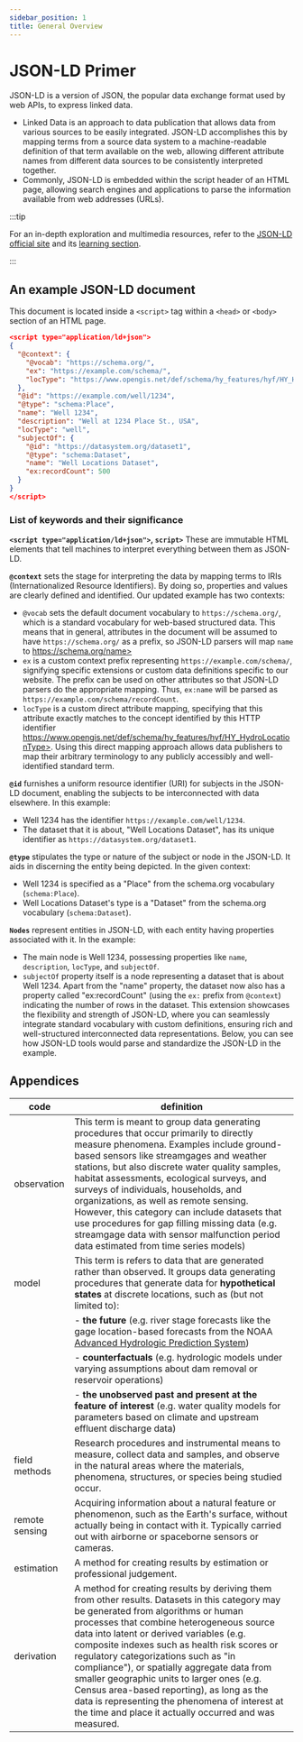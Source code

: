 ```yaml
---
sidebar_position: 1
title: General Overview
---
```


# JSON-LD Primer

JSON-LD is a version of JSON, the popular data exchange format used by web APIs, to express linked data.

- Linked Data is an approach to data publication that allows data from various sources to be easily integrated. JSON-LD accomplishes this by mapping terms from a source data system to a machine-readable definition of that term available on the web, allowing different attribute names from different data sources to be consistently interpreted together.
- Commonly, JSON-LD is embedded within the script header of an HTML page, allowing search engines and applications to parse the information available from web addresses (URLs).

:::tip

For an in-depth exploration and multimedia resources, refer to the [JSON-LD official site](https://json-ld.org) and its [learning section](https://json-ld.org/learn.html).

:::

## An example JSON-LD document

This document is located inside a `<script>` tag within a `<head>` or `<body>` section of an HTML page.

```json
<script type="application/ld+json">
{
  "@context": {
    "@vocab": "https://schema.org/",
    "ex": "https://example.com/schema/",
    "locType": "https://www.opengis.net/def/schema/hy_features/hyf/HY_HydroLocationType"
  },
  "@id": "https://example.com/well/1234",
  "@type": "schema:Place",
  "name": "Well 1234",
  "description": "Well at 1234 Place St., USA",
  "locType": "well",
  "subjectOf": {
    "@id": "https://datasystem.org/dataset1",
    "@type": "schema:Dataset",
    "name": "Well Locations Dataset",
    "ex:recordCount": 500
  }
}
</script>
```
### List of keywords and their significance

**`<script type="application/ld+json">`, `script>`** These are immutable HTML elements that tell machines to interpret everything between them as JSON-LD.

**`@context`** sets the stage for interpreting the data by mapping terms to IRIs (Internationalized Resource Identifiers). By doing so, properties and values are clearly defined and identified. Our updated example has two contexts:

- `@vocab` sets the default document vocabulary to `https://schema.org/`, which is a standard vocabulary for web-based structured data. This means that in general, attributes in the document will be assumed to have `https://schema.org/` as a prefix, so JSON-LD parsers will map `name` to https://schema.org/name>
- `ex` is a custom context prefix representing `https://example.com/schema/`, signifying specific extensions or custom data definitions specific to our website. The prefix can be used on other attributes so that JSON-LD parsers do the appropriate mapping. Thus, `ex:name` will be parsed as `https://example.com/schema/recordCount`.
- `locType` is a custom direct attribute mapping, specifying that this attribute exactly matches to the concept identified by this HTTP identifier https://www.opengis.net/def/schema/hy_features/hyf/HY_HydroLocationType>. Using this direct mapping approach allows data publishers to map their arbitrary terminology to any publicly accessibly and well-identified standard term.

**`@id`** furnishes a uniform resource identifier (URI) for subjects in the JSON-LD document, enabling the subjects to be interconnected with data elsewhere. In this example:

- Well 1234 has the identifier `https://example.com/well/1234`.
- The dataset that it is about, "Well Locations Dataset", has its unique identifier as `https://datasystem.org/dataset1`.

**`@type`** stipulates the type or nature of the subject or node in the JSON-LD. It aids in discerning the entity being depicted. In the given context:

- Well 1234 is specified as a "Place" from the schema.org vocabulary (`schema:Place`).
- Well Locations Dataset's type is a "Dataset" from the schema.org vocabulary (`schema:Dataset`).

**`Nodes`** represent entities in JSON-LD, with each entity having properties associated with it. In the example:

- The main node is Well 1234, possessing properties like `name`, `description`, `locType`, and `subjectOf`.
- `subjectOf` property itself is a node representing a dataset that is about Well 1234. Apart from the "name" property, the dataset now also has a property called "ex:recordCount" (using the `ex:` prefix from `@context`) indicating the number of rows in the dataset. This extension showcases the flexibility and strength of JSON-LD, where you can seamlessly integrate standard vocabulary with custom definitions, ensuring rich and well-structured interconnected data representations. Below, you can see how JSON-LD tools would parse and standardize the JSON-LD in the example.

## Appendices

| code           | definition                                                                                                                                                                                                                                                                                                                                                                                                                                                                                                                                                                  |
| -------------- | --------------------------------------------------------------------------------------------------------------------------------------------------------------------------------------------------------------------------------------------------------------------------------------------------------------------------------------------------------------------------------------------------------------------------------------------------------------------------------------------------------------------------------------------------------------------------- |
| observation    | This term is meant to group data generating procedures that occur primarily to directly measure phenomena. Examples include ground-based sensors like streamgages and weather stations, but also discrete water quality samples, habitat assessments, ecological surveys, and surveys of individuals, households, and organizations, as well as remote sensing. However, this category can include datasets that use procedures for gap filling missing data (e.g. streamgage data with sensor malfunction period data estimated from time series models)                   |
| model          | This term is refers to data that are generated rather than observed. It groups data generating procedures that generate data for **hypothetical states** at discrete locations, such as (but not limited to):                                                                                                                                                                                                                                                                                                                                                               |
|                | - **the future** (e.g. river stage forecasts like the gage location-based forecasts from the NOAA [Advanced Hydrologic Prediction System](https://water.weather.gov/ahps/forecasts.php))                                                                                                                                                                                                                                                                                                                                                                                    |
|                | - **counterfactuals** (e.g. hydrologic models under varying assumptions about dam removal or reservoir operations)                                                                                                                                                                                                                                                                                                                                                                                                                                                          |
|                | - **the unobserved past and present at the feature of interest** (e.g. water quality models for parameters based on climate and upstream effluent discharge data)                                                                                                                                                                                                                                                                                                                                                                                                           |
| field methods  | Research procedures and instrumental means to measure, collect data and samples, and observe in the natural areas where the materials, phenomena, structures, or species being studied occur.                                                                                                                                                                                                                                                                                                                                                                               |
| remote sensing | Acquiring information about a natural feature or phenomenon, such as the Earth's surface, without actually being in contact with it. Typically carried out with airborne or spaceborne sensors or cameras.                                                                                                                                                                                                                                                                                                                                                                  |
| estimation     | A method for creating results by estimation or professional judgement.                                                                                                                                                                                                                                                                                                                                                                                                                                                                                                      |
| derivation     | A method for creating results by deriving them from other results. Datasets in this category may be generated from algorithms or human processes that combine heterogeneous source data into latent or derived variables (e.g. composite indexes such as health risk scores or regulatory categorizations such as "in compliance"), or spatially aggregate data from smaller geographic units to larger ones (e.g. Census area-based reporting), as long as the data is representing the phenomena of interest at the time and place it actually occurred and was measured. |
